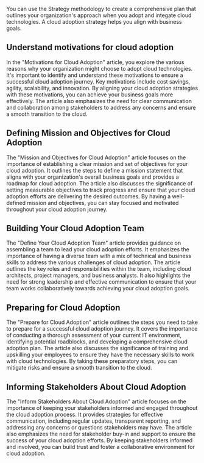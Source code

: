 You can use the Strategy methodology to create a comprehensive plan that outlines your organization's approach when you adopt and integate cloud technologies. A cloud adoption strategy helps you align with business goals.

## Understand motivations for cloud adoption
In the "Motivations for Cloud Adoption" article, you explore the various reasons why your organization might choose to adopt cloud technologies. It's important to identify and understand these motivations to ensure a successful cloud adoption journey. Key motivations include cost savings, agility, scalability, and innovation. By aligning your cloud adoption strategies with these motivations, you can achieve your business goals more effectively. The article also emphasizes the need for clear communication and collaboration among stakeholders to address any concerns and ensure a smooth transition to the cloud.

## Defining Mission and Objectives for Cloud Adoption
The "Mission and Objectives for Cloud Adoption" article focuses on the importance of establishing a clear mission and set of objectives for your cloud adoption. It outlines the steps to define a mission statement that aligns with your organization's overall business goals and provides a roadmap for cloud adoption. The article also discusses the significance of setting measurable objectives to track progress and ensure that your cloud adoption efforts are delivering the desired outcomes. By having a well-defined mission and objectives, you can stay focused and motivated throughout your cloud adoption journey.

## Building Your Cloud Adoption Team
The "Define Your Cloud Adoption Team" article provides guidance on assembling a team to lead your cloud adoption efforts. It emphasizes the importance of having a diverse team with a mix of technical and business skills to address the various challenges of cloud adoption. The article outlines the key roles and responsibilities within the team, including cloud architects, project managers, and business analysts. It also highlights the need for strong leadership and effective communication to ensure that your team works collaboratively towards achieving your cloud adoption goals.

## Preparing for Cloud Adoption
The "Prepare for Cloud Adoption" article outlines the steps you need to take to prepare for a successful cloud adoption journey. It covers the importance of conducting a thorough assessment of your current IT environment, identifying potential roadblocks, and developing a comprehensive cloud adoption plan. The article also discusses the significance of training and upskilling your employees to ensure they have the necessary skills to work with cloud technologies. By taking these preparatory steps, you can mitigate risks and ensure a smooth transition to the cloud.

## Informing Stakeholders About Cloud Adoption
The "Inform Stakeholders About Cloud Adoption" article focuses on the importance of keeping your stakeholders informed and engaged throughout the cloud adoption process. It provides strategies for effective communication, including regular updates, transparent reporting, and addressing any concerns or questions stakeholders may have. The article also emphasizes the need for stakeholder buy-in and support to ensure the success of your cloud adoption efforts. By keeping stakeholders informed and involved, you can build trust and foster a collaborative environment for cloud adoption.